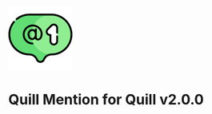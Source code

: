 ![Quill Mention](docs/static/quill-mention.png "Quill Mention")

# Quill Mention for Quill v2.0.0


